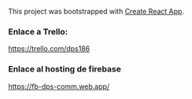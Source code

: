 This project was bootstrapped with [Create React App](https://github.com/facebook/create-react-app).

### Enlace a Trello:
https://trello.com/dps186
### Enlace al hosting de firebase
https://fb-dps-comm.web.app/

